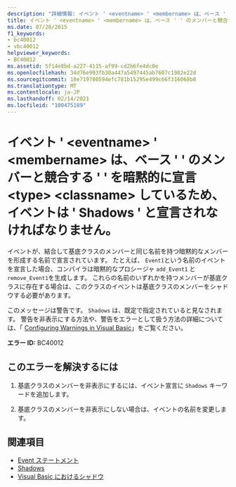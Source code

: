 ```yaml
---
description: "詳細情報: イベント ' <eventname> ' <membername> は、ベース ' ' のメンバーと競合する ' ' を暗黙的に宣言する <type> ため、 <classname> イベントは ' Shadows ' と宣言しなければなりません"
title: イベント ' <eventname> ' <membername> は、ベース ' ' のメンバーと競合する ' ' を暗黙的に宣言 <type> <classname> しているため、イベントは ' Shadows ' と宣言されなければなりません。
ms.date: 07/20/2015
f1_keywords:
- bc40012
- vbc40012
helpviewer_keywords:
- BC40012
ms.assetid: 5f14e8bd-a227-4115-af99-cd2b6fe4dc0e
ms.openlocfilehash: 34d76e993fb30a447a5497445ab7607c1982e22d
ms.sourcegitcommit: 10e719780594efc781b15295e499c66f316068b8
ms.translationtype: MT
ms.contentlocale: ja-JP
ms.lasthandoff: 02/14/2021
ms.locfileid: "100475189"
---
```

# <a name="event-eventname-implicitly-declares-membername-which-conflicts-with-a-member-in-the-base-type-classname-and-so-the-event-should-be-declared-shadows"></a>イベント ' \<eventname> ' \<membername> は、ベース ' ' のメンバーと競合する ' ' を暗黙的に宣言 \<type> \<classname> しているため、イベントは ' Shadows ' と宣言されなければなりません。

イベントが、結合して基底クラスのメンバーと同じ名前を持つ暗黙的なメンバーを形成する名前で宣言されています。 たとえば、 `Event1`という名前のイベントを宣言した場合、コンパイラは暗黙的なプロシージャ `add_Event1` と `remove_Event1`を生成します。 これらの名前のいずれかを持つメンバーが基底クラスに存在する場合は、このクラスのイベントは基底クラスのメンバーをシャドウする必要があります。  
  
 このメッセージは警告です。 `Shadows` は、既定で指定されていると見なされます。 警告を非表示にする方法や、警告をエラーとして扱う方法の詳細については、「 [Configuring Warnings in Visual Basic](/visualstudio/ide/configuring-warnings-in-visual-basic)」をご覧ください。  
  
 **エラー ID:** BC40012  
  
## <a name="to-correct-this-error"></a>このエラーを解決するには  
  
1. 基底クラスのメンバーを非表示にするには、イベント宣言に `Shadows` キーワードを追加します。  
  
2. 基底クラスのメンバーを非表示にしない場合は、イベントの名前を変更します。  
  
## <a name="see-also"></a>関連項目

- [Event ステートメント](../language-reference/statements/event-statement.md)
- [Shadows](../language-reference/modifiers/shadows.md)
- [Visual Basic におけるシャドウ](../programming-guide/language-features/declared-elements/shadowing.md)
